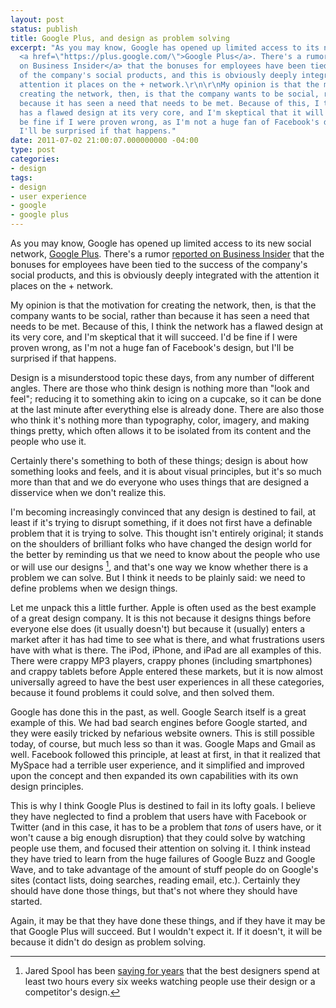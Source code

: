 ```yaml
---
layout: post
status: publish
title: Google Plus, and design as problem solving
excerpt: "As you may know, Google has opened up limited access to its new social network,
  <a href=\"https://plus.google.com/\">Google Plus</a>. There's a rumor <a href=\"http://www.businessinsider.com/larry-page-just-tied-employee-bonuses-to-the-success-of-the-googles-social-strategy-2011-4?op=1\">reported
  on Business Insider</a> that the bonuses for employees have been tied to the success
  of the company's social products, and this is obviously deeply integrated with the
  attention it places on the + network.\r\n\r\nMy opinion is that the motivation for
  creating the network, then, is that the company wants to be social, rather than
  because it has seen a need that needs to be met. Because of this, I think the network
  has a flawed design at its very core, and I'm skeptical that it will succeed. I'd
  be fine if I were proven wrong, as I'm not a huge fan of Facebook's design, but
  I'll be surprised if that happens."
date: 2011-07-02 21:00:07.000000000 -04:00
type: post
categories:
- design
tags:
- design
- user experience
- google
- google plus
---
```

As you may know, Google has opened up limited access to its new social network, <a href="https://plus.google.com/">Google Plus</a>. There's a rumor <a href="http://www.businessinsider.com/larry-page-just-tied-employee-bonuses-to-the-success-of-the-googles-social-strategy-2011-4?op=1">reported on Business Insider</a> that the bonuses for employees have been tied to the success of the company's social products, and this is obviously deeply integrated with the attention it places on the + network.

My opinion is that the motivation for creating the network, then, is that the company wants to be social, rather than because it has seen a need that needs to be met. Because of this, I think the network has a flawed design at its very core, and I'm skeptical that it will succeed. I'd be fine if I were proven wrong, as I'm not a huge fan of Facebook's design, but I'll be surprised if that happens.

Design is a misunderstood topic these days, from any number of different angles. There are those who think design is nothing more than "look and feel"; reducing it to something akin to icing on a cupcake, so it can be done at the last minute after everything else is already done. There are also those who think it's nothing more than typography, color, imagery, and making things pretty, which often allows it to be isolated from its content and the people who use it.

Certainly there's something to both of these things; design is about how something looks and feels, and it is about visual principles, but it's so much more than that and we do everyone who uses things that are designed a disservice when we don't realize this.

I'm becoming increasingly convinced that any design is destined to fail, at least if it's trying to disrupt something, if it does not first have a definable problem that it is trying to solve. This thought isn't entirely original; it stands on the shoulders of brilliant folks who have changed the design world for the better by reminding us that we need to know about the people who use or will use our designs [^1], and that's one way we know whether there is a problem we can solve. But I think it needs to be plainly said: we need to define problems when we design things.

Let me unpack this a little further. Apple is often used as the best example of a great design company. It is this not because it designs things before everyone else does (it usually doesn't) but because it (usually) enters a market after it has had time to see what is there, and what frustrations users have with what is there. The iPod, iPhone, and iPad are all examples of this. There were crappy MP3 players, crappy phones (including smartphones) and crappy tablets before Apple entered these markets, but it is now almost universally agreed to have the best user experiences in all these categories, because it found problems it could solve, and then solved them.

Google has done this in the past, as well. Google Search itself is a great example of this. We had bad search engines before Google started, and they were easily tricked by nefarious website owners. This is still possible today, of course, but much less so than it was. Google Maps and Gmail as well. Facebook followed this principle, at least at first, in that it realized that MySpace had a terrible user experience, and it simplified and improved upon the concept and then expanded its own capabilities with its own design principles.

This is why I think Google Plus is destined to fail in its lofty goals. I believe they have neglected to find a problem that users have with Facebook or Twitter (and in this case, it has to be a problem that <em>tons</em> of users have, or it won't cause a big enough disruption) that they could solve by watching people use them, and focused their attention on solving it. I think instead they have tried to learn from the huge failures of Google Buzz and Google Wave, and to take advantage of the amount of stuff people do on Google's sites (contact lists, doing searches, reading email, etc.). Certainly they should have done those things, but that's not where they should have started.

Again, it may be that they have done these things, and if they have it may be that Google Plus will succeed. But I wouldn't expect it. If it doesn't, it will be because it didn't do design as problem solving.

[^1]: Jared Spool has been <a href="http://www.chriswrites.com/2009/05/qa-web-usability-expert-jared-spool/">saying for years</a> that the best designers spend at least two hours every six weeks watching people use their design or a competitor's design.